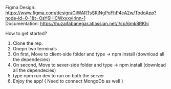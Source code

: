 Figma Design: https://www.figma.com/design/GlWARTsSKjNgPoFhP4cA2w/TodoApp?node-id=0-1&t=OsY6HiCWxyxyi4nn-1 <br/>
Documentation: https://huzaifabanegar.atlassian.net/l/cp/6mk8RKhi <br/>

How to get started?
1. Clone the rep.
2. Onepn two terminals
3. On first, Move to client-side folder and type -> npm install (download all the dependecies)
4. On second, Move to sever-side folder and type -> npm install (download all the dependecies)
5. type npm run dev to run on both the server
6. Enjoy the app! ( Need to connect MongoDb as well )

